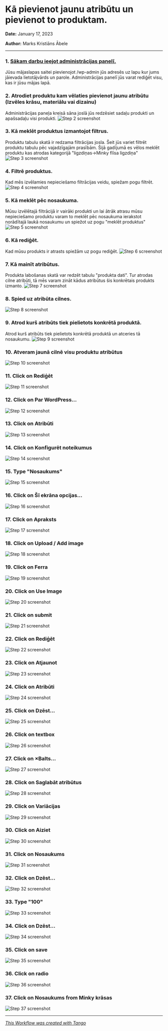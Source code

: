 # Kā pievienot jaunu atribūtu un pievienot to produktam.



__Date:__ January 17, 2023

__Author:__ Marks Kristiāns Ābele


***

### 1. [Sākam darbu ieejot administrācijas panelī.](https://littleloves.lv/wp-admin/)
Jūsu mājaslapas saitei pievienojot /wp-admin jūs adresēs uz lapu kur jums jāievada lietotājvārds un parole. Administrācijas panelī jūs varat rediģēt visu, kas ir jūsu mājas lapā.


### 2. Atrodiet produktu kam vēlaties pievienot jaunu atribūtu (Izvēles krāsu, materiālu vai dizainu)
Administrācijas paneļa kreisā sāna joslā jūs redzēsiet sadaļu produkti un apašsadaļu visi produkti.
![Step 2 screenshot](https://images.tango.us/workflows/7d27193b-b6b9-45a4-bc7b-1de7d0d57108/steps/129a0cf3-9a15-4e80-90f2-a33b1d420772/40327692-2a9c-4831-b228-95b698f01d95.png?crop=focalpoint&fit=crop&fp-x=0.5000&fp-y=0.5000&fp-z=1.0000&w=1200&mark-w=0.2&mark-pad=0&mark64=aHR0cHM6Ly9pbWFnZXMudGFuZ28udXMvc3RhdGljL21hZGUtd2l0aC10YW5nby13YXRlcm1hcmsucG5n&ar=1920%3A937)


### 3. Kā meklēt produktus izmantojot filtrus.
Produktu tabulu skatā ir redzama filtrācijas josla. Šeit jūs variet filtrēt produktu tabulu pēc vajadzīgajām prasībām. Šijā gadījumā es vēlos meklēt produktu kas atrodas kategorijā "ligzdiņas->Minky flīsa ligzdiņa"
![Step 3 screenshot](https://images.tango.us/workflows/7d27193b-b6b9-45a4-bc7b-1de7d0d57108/steps/88b2be52-d966-4f05-9385-8a687c1c8d77/da8a8e49-be7b-43d5-9342-3f7521fa78a3.png?crop=focalpoint&fit=crop&fp-x=0.5000&fp-y=0.5000&fp-z=1.0000&w=1200&mark-w=0.2&mark-pad=0&mark64=aHR0cHM6Ly9pbWFnZXMudGFuZ28udXMvc3RhdGljL21hZGUtd2l0aC10YW5nby13YXRlcm1hcmsucG5n&ar=1139%3A696)


### 4. Filtrē produktus.
Kad mēs izvēlamies nepieciešamo filtrācijas veidu, spiežam pogu filtrēt.
![Step 4 screenshot](https://images.tango.us/workflows/7d27193b-b6b9-45a4-bc7b-1de7d0d57108/steps/7456ea09-74ec-433d-8585-d747c8169013/d9c5e963-1691-4c41-9d5a-ea7a61441339.png?crop=focalpoint&fit=crop&fp-x=0.5000&fp-y=0.5000&fp-z=1.0000&w=1200&mark-w=0.2&mark-pad=0&mark64=aHR0cHM6Ly9pbWFnZXMudGFuZ28udXMvc3RhdGljL21hZGUtd2l0aC10YW5nby13YXRlcm1hcmsucG5n&ar=1920%3A937)


### 5. Kā meklēt pēc nosaukuma.
Mūsu izvēlētajā filtrācijā ir vairāki produkti un lai ātrāk atrasu mūsu nepieciešamo produktu varam to meklēt pēc nosaukuma ierakstot norādītajā laukā nosaukumu un spiežot uz pogu "meklēt produktus"
![Step 5 screenshot](https://images.tango.us/workflows/7d27193b-b6b9-45a4-bc7b-1de7d0d57108/steps/64ce0fcc-6c1f-4bff-aef4-525561af612b/2f738616-2341-4ff9-8429-df22ff969f5b.png?crop=focalpoint&fit=crop&fp-x=0.5000&fp-y=0.5000&fp-z=1.0000&w=1200&mark-w=0.2&mark-pad=0&mark64=aHR0cHM6Ly9pbWFnZXMudGFuZ28udXMvc3RhdGljL21hZGUtd2l0aC10YW5nby13YXRlcm1hcmsucG5n&ar=1920%3A937)


### 6. Kā rediģēt.
Kad mūsu produkts ir atrasts spiežām uz pogu rediģēt.
![Step 6 screenshot](https://images.tango.us/workflows/7d27193b-b6b9-45a4-bc7b-1de7d0d57108/steps/0035fb96-0783-425c-93b6-e348a20e08f9/a9e42cf3-4423-469a-946c-df8a1888e58e.png?crop=focalpoint&fit=crop&fp-x=0.2468&fp-y=0.5045&fp-z=3.0968&w=1200&mark-w=0.2&mark-pad=0&mark64=aHR0cHM6Ly9pbWFnZXMudGFuZ28udXMvc3RhdGljL21hZGUtd2l0aC10YW5nby13YXRlcm1hcmsucG5n&ar=1920%3A937)


### 7. Kā mainīt atribūtus.
Produkta labošanas skatā var redzēt tabulu "produkta dati". Tur atrodas cilne atribūti, tā mēs varam zināt kādus atribūtus šis konkrētais produkts izmanto.
![Step 7 screenshot](https://images.tango.us/workflows/7d27193b-b6b9-45a4-bc7b-1de7d0d57108/steps/3e7da29f-e8d6-4f8d-9ae0-4a7628c357b5/5f6e29a4-0e3b-4db4-9d4c-c537dcdd92e5.png?crop=focalpoint&fit=crop&fp-x=0.5000&fp-y=0.5000&fp-z=1.0000&w=1200&mark-w=0.2&mark-pad=0&mark64=aHR0cHM6Ly9pbWFnZXMudGFuZ28udXMvc3RhdGljL21hZGUtd2l0aC10YW5nby13YXRlcm1hcmsucG5n&ar=1920%3A937)


### 8. Spied uz atribūta cilnes.
![Step 8 screenshot](https://images.tango.us/workflows/7d27193b-b6b9-45a4-bc7b-1de7d0d57108/steps/b855cec0-2a75-412a-b90b-bcfbd9d3a2ad/d6130ca9-e25c-4abf-85c3-1144d687f6f2.png?crop=focalpoint&fit=crop&fp-x=0.5000&fp-y=0.5000&fp-z=1.0000&w=1200&mark-w=0.2&mark-pad=0&mark64=aHR0cHM6Ly9pbWFnZXMudGFuZ28udXMvc3RhdGljL21hZGUtd2l0aC10YW5nby13YXRlcm1hcmsucG5n&ar=1920%3A937)


### 9. Atrod kurš atribūts tiek pielietots konkrētā produktā.
Atrod kurš atribūts tiek pielietots konkrētā produktā un atceries tā nosaukumu.
![Step 9 screenshot](https://images.tango.us/workflows/7d27193b-b6b9-45a4-bc7b-1de7d0d57108/steps/9bcd2574-30f3-430d-855d-dd03986194f7/a8c6e0a5-48de-4cc6-8a7d-effb5e5c5a66.png?crop=focalpoint&fit=crop&fp-x=0.5000&fp-y=0.5000&fp-z=1.0000&w=1200&mark-w=0.2&mark-pad=0&mark64=aHR0cHM6Ly9pbWFnZXMudGFuZ28udXMvc3RhdGljL21hZGUtd2l0aC10YW5nby13YXRlcm1hcmsucG5n&ar=1920%3A937)


### 10. Atveram jaunā cilnē visu produktu atribūtus
![Step 10 screenshot](https://images.tango.us/workflows/7d27193b-b6b9-45a4-bc7b-1de7d0d57108/steps/19e7e9f9-5d43-4e11-a2c5-f1229ad6fcf1/bedba950-46f1-4360-8fd7-bb1ee8477e3c.png?crop=focalpoint&fit=crop&fp-x=0.0417&fp-y=0.3148&fp-z=2.6087&w=1200&mark-w=0.2&mark-pad=0&mark64=aHR0cHM6Ly9pbWFnZXMudGFuZ28udXMvc3RhdGljL21hZGUtd2l0aC10YW5nby13YXRlcm1hcmsucG5n&ar=1920%3A937)


### 11. Click on Rediģēt
![Step 11 screenshot](https://images.tango.us/workflows/7d27193b-b6b9-45a4-bc7b-1de7d0d57108/steps/8bbb7292-968c-423e-9d3d-d13742e0a4d4/7c72b565-881a-438e-b4e8-92077d63c263.png?crop=focalpoint&fit=crop&fp-x=0.5000&fp-y=0.5000&fp-z=1.0000&w=1200&mark-w=0.2&mark-pad=0&mark64=aHR0cHM6Ly9pbWFnZXMudGFuZ28udXMvc3RhdGljL21hZGUtd2l0aC10YW5nby13YXRlcm1hcmsucG5n&ar=1920%3A937)


### 12. Click on Par WordPress…
![Step 12 screenshot](https://images.tango.us/workflows/7d27193b-b6b9-45a4-bc7b-1de7d0d57108/steps/317e7850-1582-4f09-87d2-1ed9c2304125/cc6bf50a-7e82-4a22-8f5b-14aea24388a2.png?crop=focalpoint&fit=crop&fp-x=0.5372&fp-y=0.4221&fp-z=1.0000&w=1200&mark-w=0.2&mark-pad=0&mark64=aHR0cHM6Ly9pbWFnZXMudGFuZ28udXMvc3RhdGljL21hZGUtd2l0aC10YW5nby13YXRlcm1hcmsucG5n&ar=1920%3A937)


### 13. Click on Atribūti
![Step 13 screenshot](https://images.tango.us/workflows/7d27193b-b6b9-45a4-bc7b-1de7d0d57108/steps/be537152-3cca-4a50-8631-bc6715e4ec35/284bc500-3884-4cf5-ae81-cd5e4fabf26c.png?crop=focalpoint&fit=crop&fp-x=0.0417&fp-y=0.5048&fp-z=2.6087&w=1200&mark-w=0.2&mark-pad=0&mark64=aHR0cHM6Ly9pbWFnZXMudGFuZ28udXMvc3RhdGljL21hZGUtd2l0aC10YW5nby13YXRlcm1hcmsucG5n&ar=1920%3A937)


### 14. Click on Konfigurēt noteikumus
![Step 14 screenshot](https://images.tango.us/workflows/7d27193b-b6b9-45a4-bc7b-1de7d0d57108/steps/12aa41d5-fdce-446b-b0dd-93aff823e487/18bc7aaa-311a-49ca-a266-da203a2cf3d2.png?crop=focalpoint&fit=crop&fp-x=0.8206&fp-y=0.5864&fp-z=3.1432&w=1200&mark-w=0.2&mark-pad=0&mark64=aHR0cHM6Ly9pbWFnZXMudGFuZ28udXMvc3RhdGljL21hZGUtd2l0aC10YW5nby13YXRlcm1hcmsucG5n&ar=1920%3A937)


### 15. Type "Nosaukums"
![Step 15 screenshot](https://images.tango.us/workflows/7d27193b-b6b9-45a4-bc7b-1de7d0d57108/steps/ebfc85c4-dbc2-4563-9891-bf51830f7596/416cdf2d-1872-4661-9559-4a3a826b669e.png?crop=focalpoint&fit=crop&fp-x=0.2404&fp-y=0.2818&fp-z=1.6887&w=1200&mark-w=0.2&mark-pad=0&mark64=aHR0cHM6Ly9pbWFnZXMudGFuZ28udXMvc3RhdGljL21hZGUtd2l0aC10YW5nby13YXRlcm1hcmsucG5n&ar=1920%3A937)


### 16. Click on Šī ekrāna opcijas…
![Step 16 screenshot](https://images.tango.us/workflows/7d27193b-b6b9-45a4-bc7b-1de7d0d57108/steps/c3a59eac-3af4-4284-8975-074a7eba24e2/cdea0191-84d5-4867-8cc6-008c0cf1b2d2.png?crop=focalpoint&fit=crop&fp-x=0.2398&fp-y=0.4136&fp-z=1.6887&w=1200&mark-w=0.2&mark-pad=0&mark64=aHR0cHM6Ly9pbWFnZXMudGFuZ28udXMvc3RhdGljL21hZGUtd2l0aC10YW5nby13YXRlcm1hcmsucG5n&ar=1920%3A937)


### 17. Click on Apraksts
![Step 17 screenshot](https://images.tango.us/workflows/7d27193b-b6b9-45a4-bc7b-1de7d0d57108/steps/8bc07ea6-876b-466a-9717-a58fa9cb15f0/9abdff89-6a26-4f25-ac20-1a33220cde98.png?crop=focalpoint&fit=crop&fp-x=0.2398&fp-y=0.3148&fp-z=1.6887&w=1200&mark-w=0.2&mark-pad=0&mark64=aHR0cHM6Ly9pbWFnZXMudGFuZ28udXMvc3RhdGljL21hZGUtd2l0aC10YW5nby13YXRlcm1hcmsucG5n&ar=1920%3A937)


### 18. Click on Upload / Add image
![Step 18 screenshot](https://images.tango.us/workflows/7d27193b-b6b9-45a4-bc7b-1de7d0d57108/steps/d95181f5-a254-489d-9e4b-a3c3534d894a/abc45f65-d785-495b-84e1-1796ea2bad0b.png?crop=focalpoint&fit=crop&fp-x=0.1607&fp-y=0.7567&fp-z=2.7706&w=1200&mark-w=0.2&mark-pad=0&mark64=aHR0cHM6Ly9pbWFnZXMudGFuZ28udXMvc3RhdGljL21hZGUtd2l0aC10YW5nby13YXRlcm1hcmsucG5n&ar=1920%3A937)


### 19. Click on Ferra
![Step 19 screenshot](https://images.tango.us/workflows/7d27193b-b6b9-45a4-bc7b-1de7d0d57108/steps/62bbb7c4-0d5d-4ccc-a233-9e942e5b4c79/48b825bf-9ff2-4478-8094-cfbc949802d0.png?crop=focalpoint&fit=crop&fp-x=0.2982&fp-y=0.6089&fp-z=2.1585&w=1200&mark-w=0.2&mark-pad=0&mark64=aHR0cHM6Ly9pbWFnZXMudGFuZ28udXMvc3RhdGljL21hZGUtd2l0aC10YW5nby13YXRlcm1hcmsucG5n&ar=1920%3A937)


### 20. Click on Use Image
![Step 20 screenshot](https://images.tango.us/workflows/7d27193b-b6b9-45a4-bc7b-1de7d0d57108/steps/abc55374-6137-4338-b10c-e32fca713c62/b6f53c7a-63ce-434a-b386-51bc5e92c87f.png?crop=focalpoint&fit=crop&fp-x=0.9534&fp-y=0.9370&fp-z=12.4933&w=1200&mark-w=0.2&mark-pad=0&mark64=aHR0cHM6Ly9pbWFnZXMudGFuZ28udXMvc3RhdGljL21hZGUtd2l0aC10YW5nby13YXRlcm1hcmsucG5n&ar=1920%3A937)


### 21. Click on submit
![Step 21 screenshot](https://images.tango.us/workflows/7d27193b-b6b9-45a4-bc7b-1de7d0d57108/steps/ad807486-9de4-43ad-888f-b1ec9132841b/1d76a3d0-e2c1-42c2-9ba3-0c29b39c73b6.png?crop=focalpoint&fit=crop&fp-x=0.1424&fp-y=0.8613&fp-z=2.5164&w=1200&mark-w=0.2&mark-pad=0&mark64=aHR0cHM6Ly9pbWFnZXMudGFuZ28udXMvc3RhdGljL21hZGUtd2l0aC10YW5nby13YXRlcm1hcmsucG5n&ar=1920%3A937)


### 22. Click on Rediģēt
![Step 22 screenshot](https://images.tango.us/workflows/7d27193b-b6b9-45a4-bc7b-1de7d0d57108/steps/a8069467-8294-4219-b89b-5dba099fe575/376fb020-cbce-40f2-b423-4cdfe2da536b.png?crop=focalpoint&fit=crop&fp-x=0.5151&fp-y=0.3453&fp-z=3.0968&w=1200&mark-w=0.2&mark-pad=0&mark64=aHR0cHM6Ly9pbWFnZXMudGFuZ28udXMvc3RhdGljL21hZGUtd2l0aC10YW5nby13YXRlcm1hcmsucG5n&ar=1920%3A937)


### 23. Click on Atjaunot
![Step 23 screenshot](https://images.tango.us/workflows/7d27193b-b6b9-45a4-bc7b-1de7d0d57108/steps/9a37ca30-bd88-494e-b67d-9f0a25d5af73/06a4dbb1-188b-40ae-a391-7e0b49bb4a3c.png?crop=focalpoint&fit=crop&fp-x=0.1122&fp-y=0.9104&fp-z=2.9675&w=1200&mark-w=0.2&mark-pad=0&mark64=aHR0cHM6Ly9pbWFnZXMudGFuZ28udXMvc3RhdGljL21hZGUtd2l0aC10YW5nby13YXRlcm1hcmsucG5n&ar=1920%3A937)


### 24. Click on Atribūti
![Step 24 screenshot](https://images.tango.us/workflows/7d27193b-b6b9-45a4-bc7b-1de7d0d57108/steps/83c1bed8-27ef-4158-9a63-f87db1c63022/50cd0bb5-32fb-4372-bdae-e0c04a1bf7d7.png?crop=focalpoint&fit=crop&fp-x=0.1669&fp-y=0.4146&fp-z=2.2456&w=1200&mark-w=0.2&mark-pad=0&mark64=aHR0cHM6Ly9pbWFnZXMudGFuZ28udXMvc3RhdGljL21hZGUtd2l0aC10YW5nby13YXRlcm1hcmsucG5n&ar=1920%3A937)


### 25. Click on Dzēst…
![Step 25 screenshot](https://images.tango.us/workflows/7d27193b-b6b9-45a4-bc7b-1de7d0d57108/steps/31b68330-8958-48ad-9940-596d6923d8cc/dea17027-cbd7-47d7-a683-c018d9b3342c.png?crop=focalpoint&fit=crop&fp-x=0.5320&fp-y=0.3399&fp-z=1.3169&w=1200&mark-w=0.2&mark-pad=0&mark64=aHR0cHM6Ly9pbWFnZXMudGFuZ28udXMvc3RhdGljL21hZGUtd2l0aC10YW5nby13YXRlcm1hcmsucG5n&ar=1920%3A937)


### 26. Click on textbox
![Step 26 screenshot](https://images.tango.us/workflows/7d27193b-b6b9-45a4-bc7b-1de7d0d57108/steps/637f4309-8565-4c4f-91df-2e720e5b8844/d6b41058-d93d-4841-9eea-be44eab295ea.png?crop=focalpoint&fit=crop&fp-x=0.4969&fp-y=0.4546&fp-z=2.4742&w=1200&mark-w=0.2&mark-pad=0&mark64=aHR0cHM6Ly9pbWFnZXMudGFuZ28udXMvc3RhdGljL21hZGUtd2l0aC10YW5nby13YXRlcm1hcmsucG5n&ar=1920%3A937)


### 27. Click on ×Balts…
![Step 27 screenshot](https://images.tango.us/workflows/7d27193b-b6b9-45a4-bc7b-1de7d0d57108/steps/d4a5719c-a0c7-4757-a63d-498775cdf59a/beecef55-a690-4316-b0b9-e23c5df25e5e.png?crop=focalpoint&fit=crop&fp-x=0.5133&fp-y=0.4184&fp-z=2.8786&w=1200&mark-w=0.2&mark-pad=0&mark64=aHR0cHM6Ly9pbWFnZXMudGFuZ28udXMvc3RhdGljL21hZGUtd2l0aC10YW5nby13YXRlcm1hcmsucG5n&ar=1920%3A937)


### 28. Click on Saglabāt atribūtus
![Step 28 screenshot](https://images.tango.us/workflows/7d27193b-b6b9-45a4-bc7b-1de7d0d57108/steps/8f24ba8a-87ce-48be-a403-28a3e21f75db/295e7381-207a-4b68-a273-0754c4383017.png?crop=focalpoint&fit=crop&fp-x=0.2792&fp-y=0.6841&fp-z=2.7350&w=1200&mark-w=0.2&mark-pad=0&mark64=aHR0cHM6Ly9pbWFnZXMudGFuZ28udXMvc3RhdGljL21hZGUtd2l0aC10YW5nby13YXRlcm1hcmsucG5n&ar=1920%3A937)


### 29. Click on Variācijas
![Step 29 screenshot](https://images.tango.us/workflows/7d27193b-b6b9-45a4-bc7b-1de7d0d57108/steps/4b0cff19-0761-467a-b1f0-9529cfbb1bf6/b5ab9bfc-cc64-4de9-960e-011ef099751c.png?crop=focalpoint&fit=crop&fp-x=0.1669&fp-y=0.5651&fp-z=2.2456&w=1200&mark-w=0.2&mark-pad=0&mark64=aHR0cHM6Ly9pbWFnZXMudGFuZ28udXMvc3RhdGljL21hZGUtd2l0aC10YW5nby13YXRlcm1hcmsucG5n&ar=1920%3A937)


### 30. Click on Aiziet
![Step 30 screenshot](https://images.tango.us/workflows/7d27193b-b6b9-45a4-bc7b-1de7d0d57108/steps/5d190400-6183-4fc5-bda4-2028f7edb0dc/32d76246-a60c-42c2-852e-14aa42b3398c.png?crop=focalpoint&fit=crop&fp-x=0.5010&fp-y=0.3490&fp-z=3.0119&w=1200&mark-w=0.2&mark-pad=0&mark64=aHR0cHM6Ly9pbWFnZXMudGFuZ28udXMvc3RhdGljL21hZGUtd2l0aC10YW5nby13YXRlcm1hcmsucG5n&ar=1920%3A937)


### 31. Click on Nosaukums
![Step 31 screenshot](https://images.tango.us/workflows/7d27193b-b6b9-45a4-bc7b-1de7d0d57108/steps/00b78db2-091d-4a98-85ad-dcf71a96c432/f854e8d1-c426-4cab-9659-cfe149e24371.png?crop=focalpoint&fit=crop&fp-x=0.3159&fp-y=0.2967&fp-z=2.5296&w=1200&mark-w=0.2&mark-pad=0&mark64=aHR0cHM6Ly9pbWFnZXMudGFuZ28udXMvc3RhdGljL21hZGUtd2l0aC10YW5nby13YXRlcm1hcmsucG5n&ar=1920%3A937)


### 32. Click on Dzēst…
![Step 32 screenshot](https://images.tango.us/workflows/7d27193b-b6b9-45a4-bc7b-1de7d0d57108/steps/23c0e94a-b7b2-4f6e-9f01-818dc2a00584/dee7b009-2e33-46ea-9ab2-fb097f82e14b.png?crop=focalpoint&fit=crop&fp-x=0.5320&fp-y=0.2967&fp-z=1.3160&w=1200&mark-w=0.2&mark-pad=0&mark64=aHR0cHM6Ly9pbWFnZXMudGFuZ28udXMvc3RhdGljL21hZGUtd2l0aC10YW5nby13YXRlcm1hcmsucG5n&ar=1920%3A937)


### 33. Type "100"
![Step 33 screenshot](https://images.tango.us/workflows/7d27193b-b6b9-45a4-bc7b-1de7d0d57108/steps/8468480c-561b-4a24-a494-99efdc13dc43/c313154d-2d12-48a9-83f4-075421d8f392.png?crop=focalpoint&fit=crop&fp-x=0.3872&fp-y=0.4578&fp-z=1.7631&w=1200&mark-w=0.2&mark-pad=0&mark64=aHR0cHM6Ly9pbWFnZXMudGFuZ28udXMvc3RhdGljL21hZGUtd2l0aC10YW5nby13YXRlcm1hcmsucG5n&ar=1920%3A937)


### 34. Click on Dzēst…
![Step 34 screenshot](https://images.tango.us/workflows/7d27193b-b6b9-45a4-bc7b-1de7d0d57108/steps/558fa2c4-48bd-44e8-89ca-48d90b6a24dc/a28f4171-d7b4-4e81-9a0f-029d0d201ba8.png?crop=focalpoint&fit=crop&fp-x=0.5320&fp-y=0.2967&fp-z=1.3160&w=1200&mark-w=0.2&mark-pad=0&mark64=aHR0cHM6Ly9pbWFnZXMudGFuZ28udXMvc3RhdGljL21hZGUtd2l0aC10YW5nby13YXRlcm1hcmsucG5n&ar=1920%3A937)


### 35. Click on save
![Step 35 screenshot](https://images.tango.us/workflows/7d27193b-b6b9-45a4-bc7b-1de7d0d57108/steps/88f931d0-67e9-462f-abd0-a9b9df752e16/d9c98b26-d750-43e0-a2a0-95f182087a06.png?crop=focalpoint&fit=crop&fp-x=0.9555&fp-y=0.5518&fp-z=2.9927&w=1200&mark-w=0.2&mark-pad=0&mark64=aHR0cHM6Ly9pbWFnZXMudGFuZ28udXMvc3RhdGljL21hZGUtd2l0aC10YW5nby13YXRlcm1hcmsucG5n&ar=1920%3A937)


### 36. Click on radio
![Step 36 screenshot](https://images.tango.us/workflows/7d27193b-b6b9-45a4-bc7b-1de7d0d57108/steps/7ff98bc2-0135-44c5-9d94-6451e0adf9ad/89721cf3-5695-4bc8-8e00-50be8ff07a42.png?crop=focalpoint&fit=crop&fp-x=0.5417&fp-y=0.5646&fp-z=2.6995&w=1200&mark-w=0.2&mark-pad=0&mark64=aHR0cHM6Ly9pbWFnZXMudGFuZ28udXMvc3RhdGljL21hZGUtd2l0aC10YW5nby13YXRlcm1hcmsucG5n&ar=1920%3A937)


### 37. Click on Nosaukums from Minky krāsas
![Step 37 screenshot](https://images.tango.us/workflows/7d27193b-b6b9-45a4-bc7b-1de7d0d57108/steps/7ad07a48-45fc-4b98-acad-85d4e591b49b/180a4d9f-3348-44e7-9d66-1559f3a10158.png?crop=focalpoint&fit=crop&w=1200&mark-w=0.2&mark-pad=0&mark64=aHR0cHM6Ly9pbWFnZXMudGFuZ28udXMvc3RhdGljL21hZGUtd2l0aC10YW5nby13YXRlcm1hcmsucG5n&ar=1920%3A937)


***
_[This Workflow was created with Tango](https://app.tango.us/app/workflow/7d27193b-b6b9-45a4-bc7b-1de7d0d57108?utm_source=markdown&utm_medium=markdown&utm_campaign=workflow%20export%20links)_